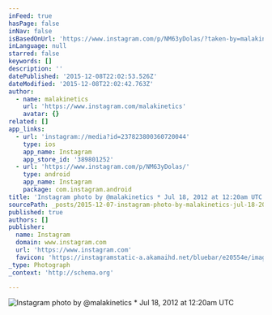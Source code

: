 ```yaml
---
inFeed: true
hasPage: false
inNav: false
isBasedOnUrl: 'https://www.instagram.com/p/NM63yDolas/?taken-by=malakinetics'
inLanguage: null
starred: false
keywords: []
description: ''
datePublished: '2015-12-08T22:02:53.526Z'
dateModified: '2015-12-08T22:02:42.763Z'
author:
  - name: malakinetics
    url: 'https://www.instagram.com/malakinetics'
    avatar: {}
related: []
app_links:
  - url: 'instagram://media?id=237823800360720044'
    type: ios
    app_name: Instagram
    app_store_id: '389801252'
  - url: 'https://www.instagram.com/p/NM63yDolas/'
    type: android
    app_name: Instagram
    package: com.instagram.android
title: 'Instagram photo by @malakinetics * Jul 18, 2012 at 12:20am UTC'
sourcePath: _posts/2015-12-07-instagram-photo-by-malakinetics-jul-18-2012-at-1220am-u.md
published: true
authors: []
publisher:
  name: Instagram
  domain: www.instagram.com
  url: 'https://www.instagram.com'
  favicon: 'https://instagramstatic-a.akamaihd.net/bluebar/e20554e/images/ico/favicon.ico'
_type: Photograph
_context: 'http://schema.org'

---
```

![Instagram photo by @malakinetics * Jul 18, 2012 at 12:20am UTC](https://s3-us-west-2.amazonaws.com/the-grid-img/p/61f109206d7012a2071ea11e77a9b1a9094ec1cd.jpg)